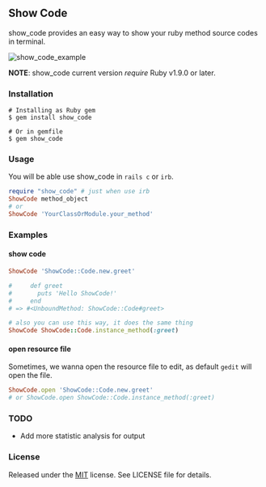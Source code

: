 ## Show Code ##

show_code provides an easy way to show your ruby method source codes in terminal.

![show_code_example](https://user-images.githubusercontent.com/10070670/27630537-617eb7a0-5c28-11e7-90b8-e76b147dec2e.png)

__NOTE__: show_code current version *require* Ruby v1.9.0 or later.


### Installation ###
    # Installing as Ruby gem
    $ gem install show_code

    # Or in gemfile
    $ gem show_code

### Usage ###
You will be able use show_code in `rails c` or `irb`.

```ruby
require "show_code" # just when use irb
ShowCode method_object
# or
ShowCode 'YourClassOrModule.your_method'
```

### Examples ###

#### show code
```ruby
ShowCode 'ShowCode::Code.new.greet'

#     def greet
#       puts 'Hello ShowCode!'
#     end
# => #<UnboundMethod: ShowCode::Code#greet>

# also you can use this way, it does the same thing
ShowCode ShowCode::Code.instance_method(:greet)

```
#### open resource file
Sometimes, we wanna open the resource file to edit, as default `gedit` will open the file.

```ruby
ShowCode.open 'ShowCode::Code.new.greet'
# or ShowCode.open ShowCode::Code.instance_method(:greet)
```

### TODO ###
- Add more statistic analysis for output

### License ###
Released under the [MIT](http://opensource.org/licenses/MIT) license. See LICENSE file for details.
